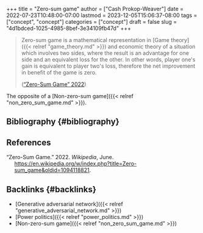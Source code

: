 +++
title = "Zero-sum game"
author = ["Cash Prokop-Weaver"]
date = 2022-07-23T10:48:00-07:00
lastmod = 2023-12-05T15:06:37-08:00
tags = ["concept", "concept"]
categories = ["concept"]
draft = false
slug = "4d1bdced-1025-4985-8bef-3e34109fb47d"
+++

> Zero-sum game is a mathematical representation in [Game theory]({{< relref "game_theory.md" >}}) and economic theory of a situation which involves two sides, where the result is an advantage for one side and an equivalent loss for the other. In other words, player one's gain is equivalent to player two's loss, therefore the net improvement in benefit of the game is zero.
>
> (<a href="#citeproc_bib_item_1">“Zero-Sum Game” 2022</a>)

The opposite of a [Non-zero-sum game]({{< relref "non_zero_sum_game.md" >}}).


## Bibliography {#bibliography}

## References

<style>.csl-entry{text-indent: -1.5em; margin-left: 1.5em;}</style><div class="csl-bib-body">
  <div class="csl-entry"><a id="citeproc_bib_item_1"></a>“Zero-Sum Game.” 2022. <i>Wikipedia</i>, June. <a href="https://en.wikipedia.org/w/index.php?title=Zero-sum_game&oldid=1094118821">https://en.wikipedia.org/w/index.php?title=Zero-sum_game&#38;oldid=1094118821</a>.</div>
</div>


## Backlinks {#backlinks}

-   [Generative adversarial network]({{< relref "generative_adversarial_network.md" >}})
-   [Power politics]({{< relref "power_politics.md" >}})
-   [Non-zero-sum game]({{< relref "non_zero_sum_game.md" >}})
